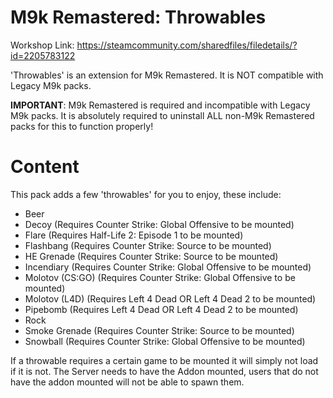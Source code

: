 # M9k Remastered: Throwables

Workshop Link: https://steamcommunity.com/sharedfiles/filedetails/?id=2205783122

'Throwables' is an extension for M9k Remastered. It is NOT compatible with Legacy M9k packs.

**IMPORTANT**: M9k Remastered is required and incompatible with Legacy M9k packs. It is absolutely required to uninstall ALL non-M9k Remastered packs for this to function properly!

# Content

This pack adds a few 'throwables' for you to enjoy, these include:
- Beer
- Decoy (Requires Counter Strike: Global Offensive to be mounted)
- Flare (Requires Half-Life 2: Episode 1 to be mounted)
- Flashbang (Requires Counter Strike: Source to be mounted)
- HE Grenade (Requires Counter Strike: Source to be mounted)
- Incendiary (Requires Counter Strike: Global Offensive to be mounted)
- Molotov (CS:GO) (Requires Counter Strike: Global Offensive to be mounted)
- Molotov (L4D) (Requires Left 4 Dead OR Left 4 Dead 2 to be mounted)
- Pipebomb (Requires Left 4 Dead OR Left 4 Dead 2 to be mounted)
- Rock
- Smoke Grenade (Requires Counter Strike: Source to be mounted)
- Snowball (Requires Counter Strike: Global Offensive to be mounted)

If a throwable requires a certain game to be mounted it will simply not load if it is not. The Server needs to have the Addon mounted, users that do not have the addon mounted will not be able to spawn them.

